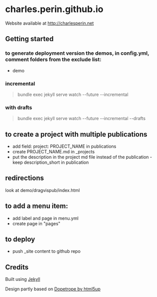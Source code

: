 # charles.perin.github.io

Website available at http://charlesperin.net

## Getting started

### to generate deployment version the demos, in config.yml, comment folders from the exclude list:
 - demo
 


### incremental
> bundle exec jekyll serve watch --future --incremental

### with drafts
> bundle exec jekyll serve watch --future --incremental --drafts

## to create a project with multiple publications
- add field: project: PROJECT_NAME in publications
- create PROJECT_NAME.md in _projects
- put the description in the project md file instead of the publication - keep description_short in publication

## redirections
look at demo/dragvispub/index.html

## to add a menu item:
- add label and page in menu.yml
- create page in "pages"

## to deploy
- push _site content to github repo

## Credits

Built using [Jekyll](https://jekyllrb.com/)

Design partly based on [Dopetrope by html5up](https://html5up.net/dopetrope)
